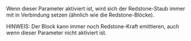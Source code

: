 Wenn dieser Parameter aktiviert ist, wird sich der Redstone-Staub immer mit in Verbindung setzen (ähnlich wie die Redstone-Blöcke).

HINWEIS: Der Block kann immer noch Redstone-Kraft emittieren, auch wenn dieser Parameter nicht aktiviert ist.